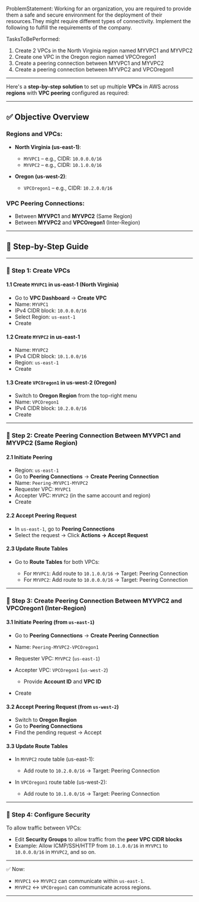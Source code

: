  ProblemStatement:
 Working for an organization, you are required to provide them a safe and secure environment for the deployment of their resources.They might require different types of connectivity. Implement the following to fulfill the requirements of the company.
 
 TasksToBePerformed:
 1. Create 2 VPCs in the North Virginia region named MYVPC1 and MYVPC2
 2. Create one VPC in the Oregon region named VPCOregon1
 3. Create a peering connection between MYVPC1 and MYVPC2
 4. Create a peering connection between MYVPC2 and VPCOregon1

---

Here's a **step-by-step solution** to set up multiple **VPCs** in AWS across **regions** with **VPC peering** configured as required:

---

## ✅ **Objective Overview**

### Regions and VPCs:

* **North Virginia (us-east-1)**:

  * `MYVPC1` – e.g., CIDR: `10.0.0.0/16`
  * `MYVPC2` – e.g., CIDR: `10.1.0.0/16`
* **Oregon (us-west-2)**:

  * `VPCOregon1` – e.g., CIDR: `10.2.0.0/16`

### VPC Peering Connections:

* Between **MYVPC1** and **MYVPC2** (Same Region)
* Between **MYVPC2** and **VPCOregon1** (Inter-Region)

---

## 🔧 **Step-by-Step Guide**

---

### 🔹 **Step 1: Create VPCs**

#### 1.1 Create `MYVPC1` in **us-east-1 (North Virginia)**

* Go to **VPC Dashboard** → **Create VPC**
* Name: `MYVPC1`
* IPv4 CIDR block: `10.0.0.0/16`
* Select Region: `us-east-1`
* Create

#### 1.2 Create `MYVPC2` in **us-east-1**

* Name: `MYVPC2`
* IPv4 CIDR block: `10.1.0.0/16`
* Region: `us-east-1`
* Create

#### 1.3 Create `VPCOregon1` in **us-west-2 (Oregon)**

* Switch to **Oregon Region** from the top-right menu
* Name: `VPCOregon1`
* IPv4 CIDR block: `10.2.0.0/16`
* Create

---

### 🔹 **Step 2: Create Peering Connection Between MYVPC1 and MYVPC2 (Same Region)**

#### 2.1 Initiate Peering

* Region: `us-east-1`
* Go to **Peering Connections** → **Create Peering Connection**
* Name: `Peering-MYVPC1-MYVPC2`
* Requester VPC: `MYVPC1`
* Accepter VPC: `MYVPC2` (in the same account and region)
* Create

#### 2.2 Accept Peering Request

* In `us-east-1`, go to **Peering Connections**
* Select the request → Click **Actions → Accept Request**

#### 2.3 Update Route Tables

* Go to **Route Tables** for both VPCs:

  * For `MYVPC1`: Add route to `10.1.0.0/16` → Target: Peering Connection
  * For `MYVPC2`: Add route to `10.0.0.0/16` → Target: Peering Connection

---

### 🔹 **Step 3: Create Peering Connection Between MYVPC2 and VPCOregon1 (Inter-Region)**

#### 3.1 Initiate Peering (from `us-east-1`)

* Go to **Peering Connections** → **Create Peering Connection**
* Name: `Peering-MYVPC2-VPCOregon1`
* Requester VPC: `MYVPC2` (`us-east-1`)
* Accepter VPC: `VPCOregon1` (`us-west-2`)

  * Provide **Account ID** and **VPC ID**
* Create

#### 3.2 Accept Peering Request (from `us-west-2`)

* Switch to **Oregon Region**
* Go to **Peering Connections**
* Find the pending request → Accept

#### 3.3 Update Route Tables

* In `MYVPC2` route table (us-east-1):

  * Add route to `10.2.0.0/16` → Target: Peering Connection
* In `VPCOregon1` route table (us-west-2):

  * Add route to `10.1.0.0/16` → Target: Peering Connection

---

### 🔐 **Step 4: Configure Security**

To allow traffic between VPCs:

* Edit **Security Groups** to allow traffic from the **peer VPC CIDR blocks**
* Example: Allow ICMP/SSH/HTTP from `10.1.0.0/16` in `MYVPC1` to `10.0.0.0/16` in `MYVPC2`, and so on.

---

✅ Now:

* `MYVPC1` ↔ `MYVPC2` can communicate within `us-east-1`.
* `MYVPC2` ↔ `VPCOregon1` can communicate across regions.

---
